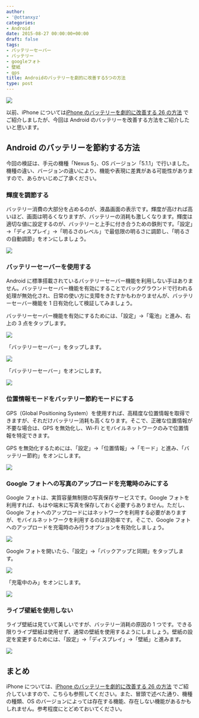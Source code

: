 ```yaml
---
author:
- '@ottanxyz'
categories:
- Android
date: 2015-08-27 00:00:00+00:00
draft: false
tags:
- バッテリーセーバー
- バッテリー
- googleフォト
- 壁紙
- gps
title: Androidのバッテリーを劇的に改善する5つの方法
type: post
---
```


![](150826-55ddc2eea3d0f.jpg)

以前、iPhone については[iPhone のバッテリーを劇的に改善する 26 の方法](/posts/2015/04/iphone-battery-1139/)
でご紹介しましたが、今回は Android のバッテリーを改善する方法をご紹介したいと思います。

## Android のバッテリーを節約する方法

今回の検証は、手元の機種「Nexus 5」、OS バージョン「5.1.1」で行いました。機種の違い、バージョンの違いにより、機能や表現に差異がある可能性がありますので、あらかいじめご了承ください。

### 輝度を調節する

バッテリー消費の大部分を占めるのが、液晶画面の表示です。輝度が高ければ高いほど、画面は明るくなりますが、バッテリーの消耗も激しくなります。輝度は適切な値に設定するのが、バッテリーと上手に付き合うための鉄則です。「設定」→「ディスプレイ」→「明るさのレベル」で最低限の明るさに調節し、「明るさの自動調節」をオンにしましょう。

![](150826-55ddc2efdb3db.png)

### バッテリーセーバーを使用する

Android に標準搭載されているバッテリーセーバー機能を利用しない手はありません。バッテリーセーバー機能を有効にすることでバックグラウンドで行われる処理が無効化され、日常の使い方に支障をきたすかもわかりませんが、バッテリーセーバー機能を 1 日有効化して検証してみましょう。

バッテリーセーバー機能を有効にするためには、「設定」→「電池」と進み、右上の 3 点をタップします。

![](150826-55ddc2f183994.png)

「バッテリーセーバー」をタップします。

![](150826-55ddc2f34691b.png)

「バッテリーセーバー」をオンにします。

![](150826-55ddc2f545998.png)

### 位置情報モードをバッテリー節約モードにする

GPS（Global Positioning System）を使用すれば、高精度な位置情報を取得できますが、それだけバッテリー消耗も高くなります。そこで、正確な位置情報が不要な場合は、GPS を無効化し、Wi-Fi とモバイルネットワークのみで位置情報を特定できます。

GPS を無効化するためには、「設定」→「位置情報」→「モード」と進み、「バッテリー節約」をオンにします。

![](150826-55ddc2f6eecad.png)

### Google フォトへの写真のアップロードを充電時のみにする

Google フォトは、実質容量無制限の写真保存サービスです。Google フォトを利用すれば、もはや端末に写真を保存しておく必要すらありません。ただし、Google フォトへのアップロードにはネットワークを利用する必要がありますが、モバイルネットワークを利用するのは非効率です。そこで、Google フォトへのアップロードを充電時のみ行うオプションを有効化しましょう。

![](150826-55ddc2f8b4f02.png)

Google フォトを開いたら、「設定」→「バックアップと同期」をタップします。

![](150826-55ddc2fb0e738.png)

「充電中のみ」をオンにします。

![](150826-55ddc2fccba7d.png)

### ライブ壁紙を使用しない

ライブ壁紙は見ていて美しいですが、バッテリー消耗の原因の 1 つです。できる限りライブ壁紙は使用せず、通常の壁紙を使用するようにしましょう。壁紙の設定を変更するためには、「設定」→「ディスプレイ」→「壁紙」と進みます。

![](150826-55ddc301ac2cc.png)

## まとめ

iPhone については、[iPhone のバッテリーを劇的に改善する 26 の方法](/posts/2015/04/iphone-battery-1139/)
でご紹介していますので、こちらも参照してください。また、冒頭で述べた通り、機種の種類、OS のバージョンによっては存在する機能、存在しない機能があるかもしれません。参考程度にとどめておいてください。
